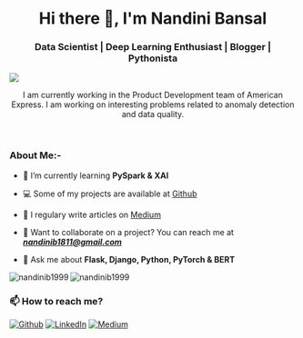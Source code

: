 <h1 align="center">Hi there 👋, I'm Nandini Bansal </h1>
<h3 align="center">Data Scientist | Deep Learning Enthusiast | Blogger | Pythonista </h3>
<p align="left"> <img src="https://komarev.com/ghpvc/?username=nandinib1999&color=blue"/> </p>


<p align="center">I am currently working in the Product Development team of American Express. I am working on interesting problems related to anomaly detection and data quality. </p>
<br>

### About Me:-

- 🌱 I’m currently learning **PySpark & XAI**

- 💻 Some of my projects are available at [Github](https://github.com/nandinib1999?tab=repositories)

- 📝 I regulary write articles on [Medium](https://medium.com/@nandinibansal1811)

- :e-mail: Want to collaborate on a project? You can reach me at ***nandinib1811@gmail.com***

- 💬 Ask me about **Flask, Django, Python, PyTorch & BERT**


<img align="left" src="https://github-readme-stats.vercel.app/api/top-langs/?username=nandinib1999&layout=compact&hide=html&theme=radical" alt="nandinib1999" />

<img align="center" src="https://github-readme-stats.vercel.app/api?username=nandinib1999&show_icons=true&theme=radical&count_private=true" alt="nandinib1999" />


### 📫 How to reach me?

<p><a href="https://github.com/nandinib1999" target="_blank"><img alt="Github" src="https://img.shields.io/badge/GitHub-%2312100E.svg?&style=for-the-badge&logo=Github&logoColor=white" /></a> <a href="https://www.linkedin.com/in/nandini-b-b4baaa178/" target="_blank"><img alt="LinkedIn" src="https://img.shields.io/badge/linkedin-%230077B5.svg?&style=for-the-badge&logo=linkedin&logoColor=white" /></a> <a href="https://medium.com/@nandinibansal1811" target="_blank"><img alt="Medium" src="https://img.shields.io/badge/medium-%2312100E.svg?&style=for-the-badge&logo=medium&logoColor=white" /></a>
</p>
<br>
